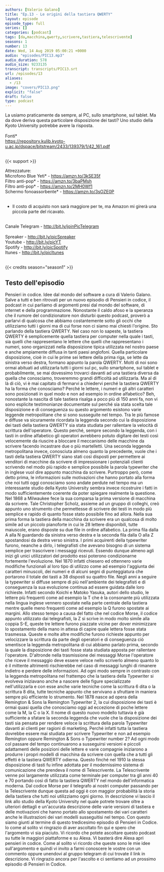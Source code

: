 ```yaml
---
authors: [Valerio Galano]
title: "Ep.13 - Le origini della tastiera QWERTY"
layout: episode
episode_type: full
series: []
categories: [podcast]
tags: [da,macchina,qwerty,scrivere,tastiera,telescrivente]
seasons: 1
number: 13
date: Wed, 14 Aug 2019 05:00:21 +0000
audio: "episodes/PIC13.mp3"
audio_duration: 578
audio_size: 9233135
transcript: transcripts/PIC13.srt
url: /episodes/13
aliases: 
  - /13
image: "covers/PIC13.png"
explicit: "false"
draft: false
type: podcast
---
```

La usiamo praticamente da sempre, al PC, sullo smartphone, sul tablet. Ma da dove deriva questa particolare disposizione dei tasti? Uno studio della Kyoto University potrebbe avere la risposta.<br />
<br />
Fonti*<br />
<a href="https://repository.kulib.kyoto-u.ac.jp/dspace/bitstream/2433/139379/1/42_161.pdf" rel="noopener">https://repository.kulib.kyoto-u.ac.jp/dspace/bitstream/2433/139379/1/42_161.pdf</a> <br />
<br />


{{< support >}}

Attrezzature:<br />
Microfono Blue Yeti* - <a href="https://amzn.to/3kSE35f" rel="noopener">https://amzn.to/3kSE35f</a>  <br />
Filtro anti-pop* - <a href="https://amzn.to/3baPMsh" rel="noopener">https://amzn.to/3baPMsh</a>  <br />
Filtro anti-pop* - <a href="https://amzn.to/2MH0Wf1" rel="noopener">https://amzn.to/2MH0Wf1</a>  <br />
Schermo fonoassorbente* - <a href="https://amzn.to/3sOZE0P" rel="noopener">https://amzn.to/3sOZE0P</a>  <br />
<br />
* Il costo di acquisto non sarà maggiore per te, ma Amazon mi girerà una piccola parte del ricavato. <br />
<br />
Canale Telegram - <a href="http://bit.ly/joinPicTelegram" rel="noopener">http://bit.ly/joinPicTelegram</a> <br />
<br />
Spreaker - <a href="http://bit.ly/picSpreaker" rel="noopener">http://bit.ly/picSpreaker</a> <br />
Youtube - <a href="http://bit.ly/picYT" rel="noopener">http://bit.ly/picYT</a> <br />
Spotify - <a href="http://bit.ly/picSpotify" rel="noopener">http://bit.ly/picSpotify</a> <br />
Itunes - <a href="http://bit.ly/picItunes" rel="noopener">http://bit.ly/picItunes</a> <br />
<br />


{{< credits season="season1" >}}

<!-- more -->

## Testo dell'episodio

Pensieri in codice. Idee dal mondo del software a cura di Valerio Galano.
Salve a tutti e ben ritrovati per un nuovo episodio di Pensieri in codice,
il podcast in cui parliamo di argomenti presi dal mondo del software, di internet e della
programmazione. Nonostante il caldo afoso e la speranza che il rumore del condizionatore non
disturbi questo podcast, proverò a parlarvi di qualcosa che abbiamo costantemente sotto gli occhi
che utilizziamo tutti i giorni ma di cui forse non ci siamo mai chiesti l'origine. Sto parlando
della tastiera QWERTY. Nel caso non lo sapeste, la tastiera QWERTY è semplicemente quella tastiera
per computer nella quale i tasti, sia quelli che rappresentano le lettere che quelli che
rappresentano i numeri, sono organizzati nella disposizione tipica utilizzata nel nostro paese
e anche ampiamente diffusa in tanti paesi anglofoni. Quella particolare disposizione,
cioè in cui le prime sei lettere della prima riga, se lette da sinistra verso destra, formano
appunto la parola QWERTY. Molti di noi sono ormai abituati ad utilizzarla tutti i giorni sul pc,
sullo smartphone, sul tablet e probabilmente, se mai dovessimo trovarci davanti ad una tastiera
diversa da quella che conosciamo, troveremmo grandi difficoltà ad utilizzarla. Ma al di là di ciò,
vi è mai capitato di fermarvi a chiedervi perché la tastiera QWERTY ha la forma che conosciamo?
Perché le lettere, i numeri e gli altri caratteri sono posizionati in quel modo e non ad esempio in
ordine alfabetico? Beh, nonostante la nascita di tale tastiera risalga a poco più di 150 anni fa,
non vi sono esplicite testimonianze documentate sul perché sia stata scelta tale disposizione
e di conseguenza su questo argomento esistono varie leggende metropolitane che si sono susseguite
nel tempo. Tra le più famose e diffuse va sicuramente ricordata la leggenda secondo cui
la disposizione dei tasti della tastiera QWERTY sia stata studiata per rallentare la velocità
di scrittura dell'operatore. Questo perché, sempre secondo la leggenda, con i tasti in ordine
alfabetico gli operatori avrebbero potuto digitare dei testi così velocemente da riuscire a bloccare
il meccanismo delle macchine da scrivere facendo incastrare due o più martelletti. Una seconda
leggenda metropolitana invece, conosciuta almeno quanto la precedente, vuole che i tasti della
tastiera QWERTY siano stati così disposti per permettere ai venditori di macchine da scrivere
di impressionare i potenziali clienti scrivendo nel modo più rapido e semplice possibile la parola
typewriter che in inglese vuol dire appunto macchina da scrivere. Purtroppo però, come
detto prima, le informazioni sulle motivazioni che hanno portato alla forma che noi tutti oggi
conosciamo sono andate perdute nel tempo ma un interessante studio della Kyoto University
sembra invece ricostruire i fatti in modo sufficientemente coerente da poter spiegare
realmente la questione. Nel 1868 a Milwaukee fece la sua comparsa la prima versione di macchina da
scrivere. Tale Christopher Scholz, assieme ad un gruppo di colleghi, creò appunto uno strumento
che permettesse di scrivere dei testi in modo più semplice e rapido di quanto fosse stato possibile
fino ad allora. Nella sua prima forma la tastiera della macchina da scrivere era un qualcosa di
molto simile ad un piccolo pianoforte in cui le 28 lettere disponibili, tutte maiuscole,
erano disposte su due file in ordine alfabetico. La prima fila dalla A alla N guardando da sinistra
verso destra e la seconda fila dalla O alla Z spostandosi da destra verso sinistra. I primi
acquirenti della typewriter furono, neanche a dirlo, i telegrafisti che avevano bisogno di un
sistema semplice per trascrivere i messaggi ricevuti. Essendo dunque almeno agli inizi gli
unici utilizzatori del prodotto essi poterono condizionarne fortemente l'evoluzione. Nel 1870
infatti chiesero ed ottennero varie modifiche funzionali al loro tipo di utilizzo come ad
esempio l'aggiunta dei caratteri minuscoli, dei numeri e di alcuni segni di punteggiatura che
portarono il totale dei tasti a 38 disposti su quattro file. Negli anni a seguire la typewriter
si diffuse sempre di più nell'ambiente dei telegrafisti e di conseguenza la sua evoluzione
continua ad essere guidata dalle loro richieste. Infatti secondo Koichi e Matoko Yasuka, autori
dello studio, le lettere più frequenti come ad esempio la T che è la consonante più utilizzata
nella lingua inglese vennero spostate nella parte centrale della tastiera mentre quelle
meno frequenti come ad esempio la Q furono spostate ai margini. Allo stesso tempo a causa
del fatto che nel codice Morse, il codice appunto utilizzato dai telegrafisti, la Z si scrive in modo
molto simile alla coppia S-E, queste tre lettere furono piazzate vicine per dover minimizzare lo
spostamento della mano in attesa di capire quale lettera fosse stata trasmessa. Queste e molte
altre modifiche furono richieste appunto per velocizzare la scrittura da parte degli operatori
e di conseguenza ciò smentisce la leggenda metropolitana di cui abbiamo parlato prima,
secondo la quale la disposizione dei tasti fosse stata studiata apposta per rallentare
l'operatore. D'altronde nella trasmissione dei messaggi Morse l'operatore che riceve il messaggio
deve essere veloce nello scriverlo almeno quanto lo è il mittente altrimenti rischierebbe nel caso
di messaggi lunghi di rimanere indietro e perdere delle informazioni. Ad ogni modo sempre in contrasto
con la leggenda metropolitana nel frattempo che la tastiera della Typewriter si evolveva iniziavano
anche a nascere delle figure specializzate nell'utilizzarla e con esse anche varie
tecniche come la scrittura 6 dita o la scrittura 8 dita, tutte tecniche appunto che servivano a
sfruttare in maniera sempre più efficiente lo strumento. Nel 1878 nasce ad opera della
Remington & Sons la Remington Typewriter 2, la cui disposizione dei tasti è ormai quasi quella
che conosciamo oggi ad eccezione di poche lettere come la M, la C o la X. Il nome di
questo nuovo modello tuttavia è già sufficiente a sfatare la seconda leggenda che vuole che la
disposizione dei tasti sia pensata per rendere veloce la scrittura della parola Typewriter
davanti ai clienti per ragioni di marketing. Perché infatti tutta la tastiera dovrebbe essere
mai studiata per scrivere Typewriter e non ad esempio Remington oppure Remington & Sons o
Typewriter number 2? Ad ogni modo col passare del tempo continuarono a susseguirsi versioni e piccoli
adattamenti delle posizioni delle lettere e varie compagnie iniziarono a produrre i propri modelli
di macchina da scrivere con quella che a tutti gli effetti è la tastiera QWERTY odierna. Questo finché
nel 1910 la stessa disposizione di tasti fu infine adottata per il modernissimo sistema di
comunicazione che prendeva il nome di Telescrivente. La Telescrivente venne poi largamente utilizzata
come terminale per computer tra gli anni 40 e 70 portando così di fatto la tastiera QWERTY
nel mondo dell'informatica moderna. Dal codice Morse per il telegrafo ai nostri computer passando
per la Telescrivente dunque questa ad oggi è con maggior probabilità la storia della tastiera che
tutti noi utilizziamo ogni giorno. In descrizione vi lascio il link allo studio della Kyoto University
nel quale potrete trovare oltre a ulteriori dettagli e un'accurata descrizione delle varie
versioni di tastiera e delle motivazioni che hanno portato allo spostamento dei vari caratteri
anche le illustrazioni dei vari modelli susseguitisi nel tempo. Con questo siamo giunti al
termine di questo tredicesimo episodio di Pensieri in Codice. Io come al solito vi ringrazio di aver
ascoltato fin qui e spero che l'argomento vi sia piaciuto. Vi ricordo che potete ascoltare
questo podcast su tutte le maggiori piattaforme e su Alexa. Vi basterà dire Alexa apri pensieri
in codice. Come al solito vi ricordo che queste sono le mie idee sull'argomento e quindi vi
invito a farmi conoscere le vostre con un commento oppure unendovi al gruppo telegram di cui trovate
il link in descrizione. Vi ringrazio ancora per l'ascolto e ci sentiamo ad un prossimo episodio
di Pensieri in Codice.

